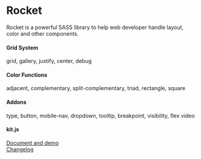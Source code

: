 <h1>Rocket</h1>
<p>Rocket is a powerful SASS library to help web developer handle layout, color and other components.</p>

<h4>Grid System</h4>
<p>grid, gallery, justify, center, debug</p>
<h4>Color Functions</h4>
<p>adjacent, complementary, split-complementary, triad, rectangle, square</p>
<h4>Addons</h4>
<p>type, button, mobile-nav, dropdown, tooltip, breakpoint, visibility, flex video</p>
<h4>kit.js</h4>
<p></p>
<p><a href="http://designdev.christianpost.com/develop/docs/" target="_blank">Document and demo</a><br><a href="https://github.com/ganlanyuan/rocket/blob/master/changelog.md" target="_blank">Changelog</a></p>
